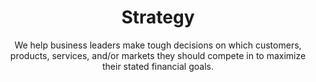 ---
layout: service
order: 6
title: "Strategy"
subtitle: "We help business leaders make tough decisions on which customers, products, services, and/or markets they should compete in to maximize their stated financial goals."
blurb-intro: "Unlock strategic clarity to drive impactful decisions for your business."
intro: "At SLKone, we understand that effective strategy is crucial for long-term business success. Our approach to strategy combines deep industry knowledge with advanced analytics to develop actionable plans that drive sustainable growth and competitive advantage."
approach: "We take a comprehensive approach to strategy development and execution, focusing on Performance Management, Strategic Planning & Execution, and Risk Mitigation. Our methodology ensures that your strategy is not only well-crafted but also effectively implemented and monitored for success."
impact_title: "Our Impact"
impact_intro: "Implementing effective strategies can lead to transformative outcomes, including:"
impact:
  - metric: "20-25% increase"
    description: "in EBITDA margins"
  - metric: "15-20% increase"
    description: "in market share"
  - metric: "20-25% growth"
    description: "in revenue through strategic initiatives"
impact_conclusion: "Our clients achieve clear strategic direction, enhanced market positioning, and sustainable growth, ensuring that their organizations can thrive in competitive environments."
why_choose:
  - point: "Strategic Expertise"
    icon: "fa-user-tie"
    description: "In-depth knowledge of strategic planning and execution."
  - point: "Customized Approaches"
    icon: "fa-diagram-project"
    description: "Tailored strategies to meet your unique business goals."
  - point: "Data-Driven Insights"
    icon: "fa-chart-candlestick"
    description: "Utilizing analytics to inform strategic decisions."
  - point: "Proven Methodologies"
    icon: "fa-chart-scatter"
    description: "Implementation of industry-leading strategic practices."
  - point: "Continuous Support"
    icon: "fa-chart-bar"
    description: "Ongoing assistance to ensure strategic success."
  - point: "Cross-Industry Experience"
    icon: "fa-arrows-cross"
    description: "Expertise across various sectors for diverse strategic challenges."
cta_title: "Ready to develop a winning strategy?"
cta: "Contact SLKone today to discover how our Strategy services can help you achieve your business objectives and drive sustainable growth."
icon: "fa-scribble"
color: "viola"
image: "/assets/images/backgrounds/strategy.webp"
permalink: /services/strategy
---